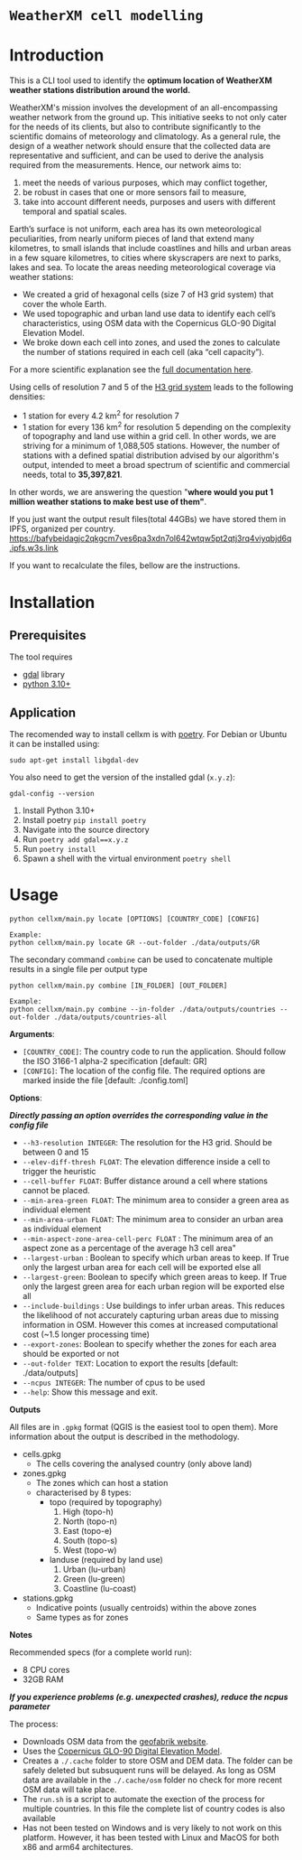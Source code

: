 # `WeatherXM cell modelling`

# Introduction

This is a CLI tool used to identify the **optimum location of WeatherXM weather stations distribution around the world.** 

WeatherXM's mission involves the development of an all-encompassing weather network from the ground up. This initiative seeks to not only cater for the needs of its clients, but also to contribute significantly to the scientific domains of meteorology and climatology. As a general rule, the design of a weather network should ensure that the collected data are representative and sufficient, and can be used to derive the analysis required from the measurements. Hence, our network aims to:
1. meet the needs of various purposes, which may conflict together,
2. be robust in cases that one or more sensors fail to measure,
3. take into account different needs, purposes and users with different temporal and spatial scales.


Earth’s surface is not uniform, each area has its own meteorological peculiarities, from nearly uniform pieces of land that extend many kilometres, to small islands that include coastlines and hills and urban areas in a few square kilometres, to cities where skyscrapers are next to parks, lakes and sea. To locate the areas needing meteorological coverage via weather stations:
- We created a grid of hexagonal cells (size 7 of H3 grid system) that cover the whole Earth.
- We used topographic and urban land use data to identify each cell’s characteristics, using OSM data with the Copernicus GLO-90 Digital Elevation Model.
- We broke down each cell into zones, and used the zones to calculate the number of stations required in each cell (aka “cell capacity”). 

For a more scientific explanation see the [full documentation here](docs/).

Using cells of resolution 7 and 5 of the [H3 grid system](https://h3geo.org/) leads to the following densities:
- 1 station for every 4.2 km<sup>2</sup> for resolution 7 
- 1 station for every 136 km<sup>2</sup> for resolution 5
depending on the complexity of topography and land use within a grid cell. In other words, we are striving for a minimum of 1,088,505 stations. However, the number of stations with a defined spatial distribution advised by our algorithm's output, intended to meet a broad spectrum of scientific and commercial needs, total to **35,397,821**. 

In other words, we are answering the question "**where would you put 1 million weather stations to make best use of them"**.

If you just want the output result files(total 44GBs) we have stored them in IPFS, organized per country.
https://bafybeidagjc2qkgcm7ves6pa3xdn7ol642wtqw5pt2qtj3rq4viyqbjd6q.ipfs.w3s.link

If you want to recalculate the files, bellow are the instructions.

# Installation

## Prerequisites

The tool requires
- [gdal](https://gdal.org/index.html) library
- [python 3.10+](https://www.python.org/downloads/)

## Application
The recomended way to install cellxm is with [poetry](https://python-poetry.org/docs/#installing-with-the-official-installer).
For Debian or Ubuntu it can be installed using:

```console
sudo apt-get install libgdal-dev
```

You also need to get the version of the installed gdal (`x.y.z`):

```console
gdal-config --version
```

1. Install Python 3.10+
2. Install poetry `pip install poetry`
3. Navigate into the source directory
4. Run `poetry add gdal==x.y.z`
5. Run `poetry install`
6. Spawn a shell with the virtual environment `poetry shell`

# Usage

```console
python cellxm/main.py locate [OPTIONS] [COUNTRY_CODE] [CONFIG]

Example:
python cellxm/main.py locate GR --out-folder ./data/outputs/GR
```

The secondary command `combine` can be used to concatenate multiple results in a single file per output type

```console
python cellxm/main.py combine [IN_FOLDER] [OUT_FOLDER]

Example:
python cellxm/main.py combine --in-folder ./data/outputs/countries --out-folder ./data/outputs/countries-all
```

**Arguments**:

- `[COUNTRY_CODE]`: The country code to run the application. Should follow the ISO 3166-1 alpha-2 specification [default: GR]
- `[CONFIG]`: The location of the config file. The required options are marked inside the file [default: ./config.toml]

**Options**:

**_Directly passing an option overrides the corresponding value in the config file_**

- `--h3-resolution INTEGER`: The resolution for the H3 grid. Should be between 0 and 15
- `--elev-diff-thresh FLOAT`: The elevation difference inside a cell to trigger the heuristic
- `--cell-buffer FLOAT`: Buffer distance around a cell where stations cannot be placed.
- `--min-area-green FLOAT`: The minimum area to consider a green area as individual element
- `--min-area-urban FLOAT`: The minimum area to consider an urban area as individual element
- `--min-aspect-zone-area-cell-perc FLOAT` : The minimum area of an aspect zone as a percentage of the average h3 cell area"
- `--largest-urban` : Boolean to specify which urban areas to keep. If True only the largest urban area for each cell will be exported else all
- `--largest-green`: Boolean to specify which green areas to keep. If True only the largest green area for each urban region will be exported else all
- `--include-buildings` : Use buildings to infer urban areas. This reduces the likelihood of not accurately capturing urban areas due to missing information in OSM. However this comes at increased computational cost (~1.5 longer processing time)
- `--export-zones`: Boolean to specify whether the zones for each area should be exported or not
- `--out-folder TEXT`: Location to export the results [default: ./data/outputs]
- `--ncpus INTEGER`: The number of cpus to be used
- `--help`: Show this message and exit.

**Outputs**

All files are in `.gpkg` format (QGIS is the easiest tool to open them). More information about the output is described in the methodology.

- cells.gpkg
  - The cells covering the analysed country (only above land)
- zones.gpkg
  - The zones which can host a station
  - characterised by 8 types:
    - topo (required by topography)
      1. High (topo-h)
      2. North (topo-n)
      3. East (topo-e)
      4. South (topo-s)
      5. West (topo-w)
    - landuse (required by land use)
      1. Urban (lu-urban)
      2. Green (lu-green)
      3. Coastline (lu-coast)
- stations.gpkg
  - Indicative points (usually centroids) within the above zones
  - Same types as for zones

**Notes**

Recommended specs (for a complete world run):

- 8 CPU cores
- 32GB RAM

**_If you experience problems (e.g. unexpected crashes), reduce the ncpus parameter_**

The process:

- Downloads OSM data from the [geofabrik website](https://www.geofabrik.de/).
- Uses the [Copernicus GLO-90 Digital Elevation Model](https://portal.opentopography.org/raster?opentopoID=OTSDEM.032021.4326.1).
- Creates a `./.cache` folder to store OSM and DEM data. The folder can be safely deleted but subsuquent runs will be delayed. As long as OSM data are available in the `./.cache/osm` folder no check for more recent OSM data will take place.
- The `run.sh` is a script to automate the exection of the process for multiple countries. In this file the complete list of country codes is also available
- Has not been tested on Windows and is very likely to not work on this platform. However, it has been tested with Linux and MacOS for both x86 and arm64 architectures.
